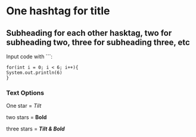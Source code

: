 # One hashtag for title
## Subheading for each other hasktag, two for subheading two, three for subheading three, etc

Input code with ```:

```
for(int i = 0; i < 6; i++){
System.out.println(6)
}
```

### Text Options

One star = *Tilt*

two stars = **Bold**

three stars = ***Tilt & Bold***

